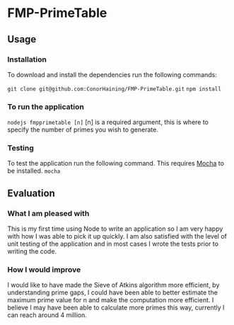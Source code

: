 # FMP-PrimeTable

## Usage

### Installation

To download and install the dependencies run the following commands:

`git clone git@github.com:ConorHaining/FMP-PrimeTable.git`
`npm install`

### To run the application

`nodejs fmpprimetable [n]`
[n] is a required argument, this is where to specify the number of primes you wish to generate.

### Testing

To test the application run the following command. This requires [Mocha](https://mochajs.org/) to be installed.
`mocha`

## Evaluation

### What I am pleased with
This is my first time using Node to write an application so I am very happy with how I was able to pick it up quickly. I am also satisfied with the level of unit testing of the application and in most cases I wrote the tests prior to writing the code.

### How I would improve
I would like to have made the Sieve of Atkins algorithm more efficient, by understanding prime gaps, I could have been able to better estimate the maximum prime value for n and make the computation more efficient. I believe I may have been able to calculate more primes this way, currently I can reach around 4 million.